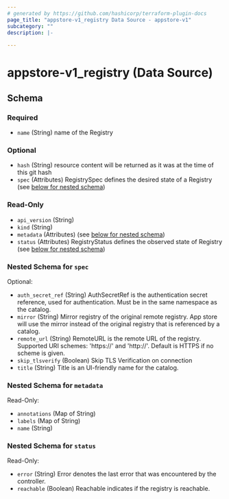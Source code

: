 ```yaml
---
# generated by https://github.com/hashicorp/terraform-plugin-docs
page_title: "appstore-v1_registry Data Source - appstore-v1"
subcategory: ""
description: |-
  
---
```


# appstore-v1_registry (Data Source)





<!-- schema generated by tfplugindocs -->
## Schema

### Required

- `name` (String) name of the Registry

### Optional

- `hash` (String) resource content will be returned as it was at the time of this git hash
- `spec` (Attributes) RegistrySpec defines the desired state of a Registry (see [below for nested schema](#nestedatt--spec))

### Read-Only

- `api_version` (String)
- `kind` (String)
- `metadata` (Attributes) (see [below for nested schema](#nestedatt--metadata))
- `status` (Attributes) RegistryStatus defines the observed state of Registry (see [below for nested schema](#nestedatt--status))

<a id="nestedatt--spec"></a>
### Nested Schema for `spec`

Optional:

- `auth_secret_ref` (String) AuthSecretRef is the authentication secret reference, used for authentication.
Must be in the same namespace as the catalog.
- `mirror` (String) Mirror registry of the original remote registry.
App store will use the mirror instead of the original registry that is referenced by a catalog.
- `remote_url` (String) RemoteURL is the remote URL of the registry. Supported URI schemes: 'https://' and 'http://'.
	Default is HTTPS if no scheme is given.
- `skip_tlsverify` (Boolean) Skip TLS Verification on connection
- `title` (String) Title is an UI-friendly name for the catalog.


<a id="nestedatt--metadata"></a>
### Nested Schema for `metadata`

Read-Only:

- `annotations` (Map of String)
- `labels` (Map of String)
- `name` (String)


<a id="nestedatt--status"></a>
### Nested Schema for `status`

Read-Only:

- `error` (String) Error denotes the last error that was encountered by the controller.
- `reachable` (Boolean) Reachable indicates if the registry is reachable.
